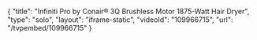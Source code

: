 {
    "title": "Infiniti Pro by Conair&reg; 3Q Brushless Motor 1875-Watt Hair Dryer",
    "type": "solo",
    "layout": "iframe-static",
    "videoId": "109966715",
    "url": "\/tvpembed\/109966715"
}